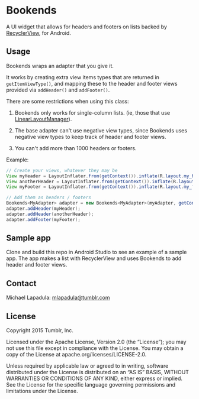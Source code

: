 # Bookends

A UI widget that allows for headers and footers on lists backed by [RecyclerView](https://developer.android.com/reference/android/support/v7/widget/RecyclerView.html), for Android.


## Usage

Bookends wraps an adapter that you give it. 

It works by creating extra view items types that are returned in `getItemViewType()`, and mapping these to the header and footer views provided via `addHeader()` and `addFooter()`.

There are some restrictions when using this class:

1. Bookends only works for single-column lists. (ie, those that use [LinearLayoutManager](https://developer.android.com/reference/android/support/v7/widget/LinearLayoutManager.html)).

2. The base adapter can't use negative view types, since Bookends uses negative view types to keep track of header and footer views.

3. You can't add more than 1000 headers or footers.

Example:

```java
// Create your views, whatever they may be
View myHeader = LayoutInflater.from(getContext()).inflate(R.layout.my_header, null);
View anotherHeader = LayoutInflater.from(getContext()).inflate(R.layout.another_header, null);
View myFooter = LayoutInflater.from(getContext()).inflate(R.layout.my_footer, null);

// Add them as headers / footers
Bookends<MyAdapter> adapter = new Bookends<MyAdapter>(myAdapter, getContext());
adapter.addHeader(myHeader);
adapter.addHeader(anotherHeader);
adapter.addFooter(myFooter);
```

## Sample app
Clone and build this repo in Android Studio to see an example of a sample app. The app makes a list with RecyclerView and uses Bookends to add header and footer views.

## Contact

Michael Lapadula: mlapadula@tumblr.com

## License

Copyright 2015 Tumblr, Inc.

Licensed under the Apache License, Version 2.0 (the “License”); you may not use this file except in compliance with the License. You may obtain a copy of the License at apache.org/licenses/LICENSE-2.0.

Unless required by applicable law or agreed to in writing, software distributed under the License is distributed on an “AS IS” BASIS, WITHOUT WARRANTIES OR CONDITIONS OF ANY KIND, either express or implied. See the License for the specific language governing permissions and limitations under the License.
